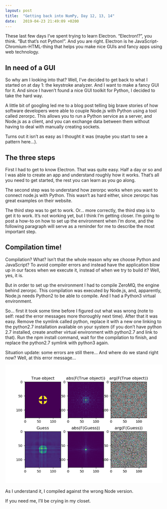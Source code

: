 ```yaml
---
layout: post
title:  "Getting back into NumPy, Day 12, 13, 14"
date:   2019-04-23 21:49:09 +0200
---
```

These last few days I’ve spent trying to learn Electron. “Electron!?”, you think. “But that’s not Python!”. And you are right. Electron is he JavaScript-Chromium-HTML-thing that helps you make nice GUIs and fancy apps using web technology.

## In need of a GUI
So why am I looking into that? Well, I’ve decided to get back to what I started on at day 1: the keystroke analyzer. And I want to make a fancy GUI for it. And since I haven’t found a nice GUI toolkit for Python, I decided to take the hard way.

A little bit of googling led me to a blog post telling big brave stories of how software developers were able to couple Node.js with Python using a tool called zerorpc. This allows you to run a Python service as a server, and Node.js as a client, and you can exchange data between them without having to deal with manually creating sockets.

Turns out it isn’t as easy as I thought it was (maybe you start to see a pattern here…).

## The three steps
First I had to get to know Electron. That was quite easy. Half a day or so and I was able to create an app and understand roughly how it works. That’s all you need to get started, the rest you can learn as you go along.

The second step was to understand how zerorpc works when you want to connect node.js with Python. This wasn’t as hard either, since zerorpc has great examples on their website.

The third step was to get to work. Or… more correctly, the third step is to get it to work. It’s not working yet, but I think I’m getting closer. I’m going to post a how-to on how to set up the environment when I’m done, and the following paragraph will serve as a reminder for me to describe the most important step.

## Compilation time!
Compilation? What? Isn’t that the whole reason why we choose Python and JavaScript? To avoid compiler errors and instead have the application blow up in our faces when we execute it, instead of when we try to build it? Well, yes, it is.

But in order to set up the environment I had to compile ZeroMQ, the engine behind zerorpc. This compilation was executed by Node.js, and, apparently, Node.js needs Python2 to be able to compile. And I had a Python3 virtual environment.

So… first it took some time before I figured out what was wrong (note to self: read the error messages more thoroughly next time). After that it was easy. Remove the symlink called python, replace it with a new one linking to the python2.7 installation available on your system (if you don’t have python 2.7 installed, create another virtual environment with python2.7 and link to that). Run the npm install command, wait for the compilation to finish, and replace the python2.7 symlink with python3 again.

Situation update: some errors are still there…
And where do we stand right now? Well, at this error message…

![Appearently I compiled against the wrong Node version or something…](/assets/blogpost_images/2019-04-18_01.png)

As I understand it, I compiled against the wrong Node version.

If you need me, I’ll be crying in my closet.
